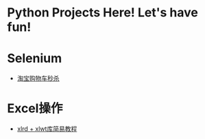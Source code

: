 # Python Projects Here! Let's have fun!

# Selenium
* <a href="https://github.com/Mucly/pyfun/tree/master/Selenium/%E6%B7%98%E5%AE%9D%E8%B4%AD%E7%89%A9%E8%BD%A6%E7%A7%92%E6%9D%80">淘宝购物车秒杀</a>

# Excel操作
* <a href="https://github.com/Mucly/pyfun/blob/master/Excel%E6%93%8D%E4%BD%9C/xlrd%2Bxlwt.py">xlrd + xlwt库简易教程</a>
